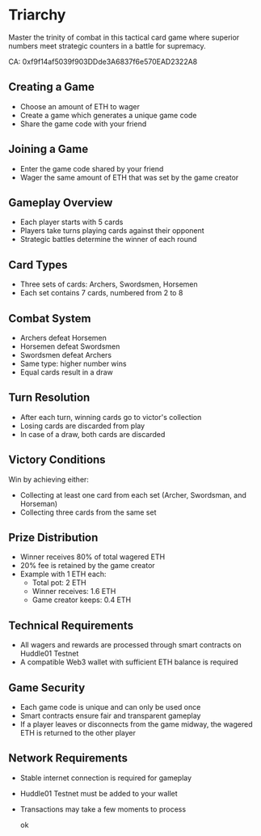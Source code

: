 # Triarchy

Master the trinity of combat in this tactical card game where superior numbers meet strategic counters in a battle for supremacy.

CA: 0xf9f14af5039f903DDde3A6837f6e570EAD2322A8

## Creating a Game
- Choose an amount of ETH to wager
- Create a game which generates a unique game code
- Share the game code with your friend

## Joining a Game
- Enter the game code shared by your friend
- Wager the same amount of ETH that was set by the game creator

## Gameplay Overview
- Each player starts with 5 cards
- Players take turns playing cards against their opponent
- Strategic battles determine the winner of each round

## Card Types
- Three sets of cards: Archers, Swordsmen, Horsemen
- Each set contains 7 cards, numbered from 2 to 8

## Combat System
- Archers defeat Horsemen
- Horsemen defeat Swordsmen
- Swordsmen defeat Archers
- Same type: higher number wins
- Equal cards result in a draw

## Turn Resolution
- After each turn, winning cards go to victor's collection
- Losing cards are discarded from play
- In case of a draw, both cards are discarded

## Victory Conditions
Win by achieving either:
- Collecting at least one card from each set (Archer, Swordsman, and Horseman)
- Collecting three cards from the same set

## Prize Distribution
- Winner receives 80% of total wagered ETH
- 20% fee is retained by the game creator
- Example with 1 ETH each:
  - Total pot: 2 ETH
  - Winner receives: 1.6 ETH
  - Game creator keeps: 0.4 ETH

## Technical Requirements
- All wagers and rewards are processed through smart contracts on Huddle01 Testnet
- A compatible Web3 wallet with sufficient ETH balance is required

## Game Security
- Each game code is unique and can only be used once
- Smart contracts ensure fair and transparent gameplay
- If a player leaves or disconnects from the game midway, the wagered ETH is returned to the other player

## Network Requirements
- Stable internet connection is required for gameplay
- Huddle01 Testnet must be added to your wallet
- Transactions may take a few moments to process

  ok
